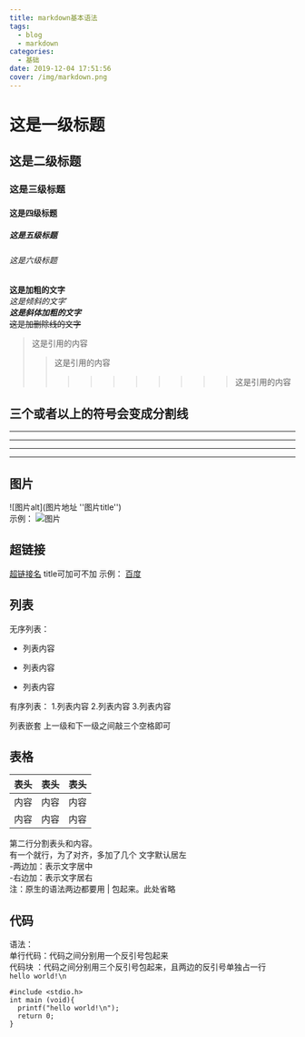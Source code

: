 ```yaml
---
title: markdown基本语法
tags:
  - blog
  - markdown
categories:
  - 基础
date: 2019-12-04 17:51:56
cover: /img/markdown.png
---
```


# 这是一级标题
## 这是二级标题
### 这是三级标题
#### 这是四级标题
##### 这是五级标题
###### 这是六级标题

**这是加粗的文字**  
*这是倾斜的文字*`  
***这是斜体加粗的文字***  
~~这是加删除线的文字~~  
 
>这是引用的内容    
>>这是引用的内容    
>>>>>>>>>>这是引用的内容    


## 三个或者以上的符号会变成分割线 
---  
----  
***  
*****  

## 图片
![图片alt](图片地址 ''图片title'')  
示例：
![图片](/static/img/number/5.jpg "cocoa")


## 超链接 
[超链接名](超链接地址 "超链接title")
title可加可不加
示例：
[百度](http://www.baidu.com)



## 列表
无序列表：
- 列表内容
+ 列表内容
* 列表内容

有序列表：
1.列表内容
2.列表内容
3.列表内容

列表嵌套
上一级和下一级之间敲三个空格即可



## 表格 
| 表头 | 表头  | 表头 |
| ---- | :---: | ---: |
| 内容 | 内容  | 内容 |
| 内容 | 内容  | 内容 |

第二行分割表头和内容。  
有一个就行，为了对齐，多加了几个 
文字默认居左   
-两边加：表示文字居中   
-右边加：表示文字居右   
注：原生的语法两边都要用 | 包起来。此处省略


## 代码
语法：  
单行代码：代码之间分别用一个反引号包起来          
代码块  ：代码之间分别用三个反引号包起来，且两边的反引号单独占一行  
`hello world!\n`   
```    
#include <stdio.h>
int main (void){
  printf("hello world!\n");
  return 0;
}
```             
 
 
